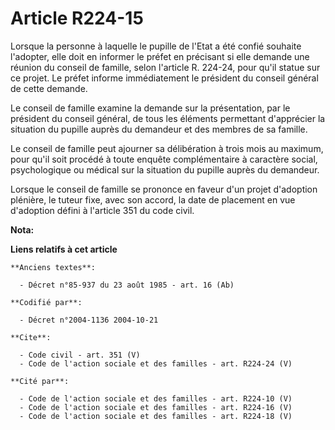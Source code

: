 # Article R224-15

Lorsque la personne à laquelle le pupille de l'Etat a été confié souhaite l'adopter, elle doit en informer le préfet en
précisant si elle demande une réunion du conseil de famille, selon l'article R. 224-24, pour qu'il statue sur ce projet. Le
préfet informe immédiatement le président du conseil général de cette demande. 

Le conseil de famille examine la demande sur la présentation, par le président du conseil général, de tous les éléments
permettant d'apprécier la situation du pupille auprès du demandeur et des membres de sa famille. 

Le conseil de famille peut ajourner sa délibération à trois mois au maximum, pour qu'il soit procédé à toute enquête
complémentaire à caractère social, psychologique ou médical sur la situation du pupille auprès du demandeur. 

Lorsque le conseil de famille se prononce en faveur d'un projet d'adoption plénière, le tuteur fixe, avec son accord, la date
de placement en vue d'adoption défini à l'article 351 du code civil.

**Nota:**



**Liens relatifs à cet article**

	**Anciens textes**:

	  - Décret n°85-937 du 23 août 1985 - art. 16 (Ab)

	**Codifié par**:

	  - Décret n°2004-1136 2004-10-21

	**Cite**:

	  - Code civil - art. 351 (V)
	  - Code de l'action sociale et des familles - art. R224-24 (V)

	**Cité par**:

	  - Code de l'action sociale et des familles - art. R224-10 (V)
	  - Code de l'action sociale et des familles - art. R224-16 (V)
	  - Code de l'action sociale et des familles - art. R224-18 (V)
